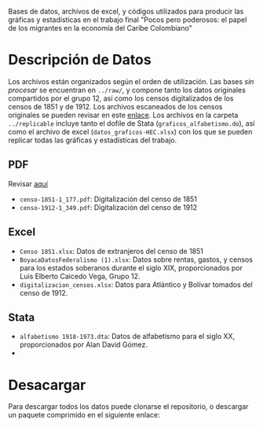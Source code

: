 Bases de datos, archivos de excel, y códigos utilizados para producir las gráficas y estadísticas en el trabajo final "Pocos pero poderosos: el papel de los migrantes en la economía del Caribe Colombiano"

# Descripción de Datos
Los archivos están organizados según el orden de utilización. Las bases *sin procesar* se encuentran en `../raw/`, y compone tanto los datos originales compartidos por el grupo 12, así como los censos digitalizados de los censos de 1851 y de 1912. Los archivos escaneados de los censos originales se pueden revisar en este [enlace](https://drive.google.com/drive/folders/1U1S9nR5MCiQ7YPEaVQW0TU89EdlS_p9d?usp=sharing). Los archivos en la carpeta `../replicable` incluye tanto el dofile de Stata (`graficos_alfabetismo.do`), así como el archivo de excel (`datos_graficos-HEC.xlsx`) con los que se pueden replicar todas las gráficas y estadísticas del trabajo. 
## PDF
Revisar [aquí](https://drive.google.com/drive/folders/1U1S9nR5MCiQ7YPEaVQW0TU89EdlS_p9d?usp=sharing)
- `censo-1851-1_177.pdf`: Digitalización del censo de 1851
- `censo-1912-1_349.pdf`: Digitalización del censo de 1912
## Excel
- `Censo 1851.xlsx`: Datos de extranjeros del censo de 1851
- `BoyacaDatosFederalismo (1).xlsx`: Datos sobre rentas, gastos, y censos para los estados soberanos durante el siglo XIX, proporcionados por Luis Elberto Caicedo Vega, Grupo 12.
- `digitalizacion_censos.xlsx`: Datos para Atlántico y Bolívar tomados del censo de 1912.
## Stata
- `alfabetismo 1918-1973.dta`: Datos de alfabetismo para el siglo XX, proporcionados por Alan David Gómez.
- 

# Desacargar
Para descargar todos los datos puede clonarse el repositorio, o descargar un paquete comprimido en el siguiente enlace: 

